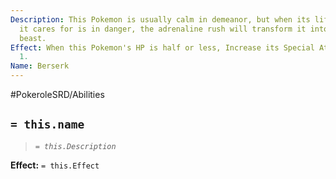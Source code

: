 ```yaml
---
Description: This Pokemon is usually calm in demeanor, but when its life or someone
  it cares for is in danger, the adrenaline rush will transform it into an enranged
  beast.
Effect: When this Pokemon's HP is half or less, Increase its Special Attribute by
  1.
Name: Berserk
---
```


#PokeroleSRD/Abilities

## `= this.name`

> *`= this.Description`*

**Effect:** `= this.Effect`
